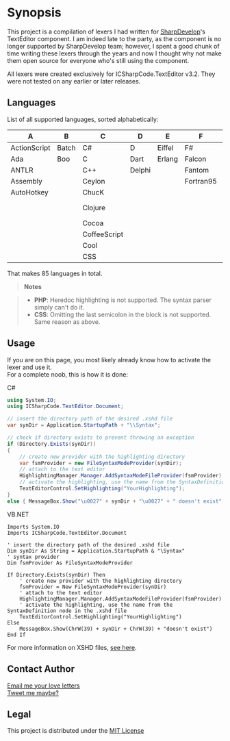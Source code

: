 Synopsis
========
This project is a compilation of lexers I had written for [SharpDevelop](https://github.com/icsharpcode)'s TextEditor component. I am indeed late to the party, as the component is no longer supported by SharpDevelop team; however, I spent a good chunk of time writing these lexers through the years and now I thought why not make them open source for everyone who's still using the component.

All lexers were created exclusively for ICSharpCode.TextEditor v3.2. They were not tested on any earlier or later releases.

Languages
---------
List of all supported languages, sorted alphabetically:

A            | B     | C            | D      | E      | F          | G       | H       | I       | J          | K       | L    | N       | O     | P          | R        | S        | T          | V           | X
-------------|-------|--------------|--------|--------|------------|---------|---------|---------|------------|---------|------|---------|-------|------------|----------|----------|------------|-------------|----
ActionScript | Batch | C#           | D      | Eiffel | F#         | Go      | Haskell | Icon    | Java       | KiXtart | Lean | Nemerle | Obj-C | ParaSail   | R        | Scala    | TCL        | Vala        | X10
Ada          | Boo   | C            | Dart   | Erlang | Falcon     | Groovy  | Haxe    | ILYC    | JavaScript | Kotlin  | Lisp | Nim     | OCaml | Pascal     | Registry | Scheme   | Thrift     | VB.NET      | XC
ANTLR        |       | C++          | Delphi |        | Fantom     | Gui4Cli | HTML    | INI/INF | JSON       |         | Lua  |         |       | PHP        | Resource | Solidity | TypeScript | VBScript    | XML
Assembly     |       | Ceylon       |        |        | Fortran95  |         |         | Io      | Julia      |         |      |         |       | Pike       | Rexx     | Spike    |            | Verilog     | Xtend
AutoHotkey   |       | ChucK        |        |        |            |         |         |         |            |         |      |         |       | PowerShell | Rust     | SQF      |            | VHDL        |
‌‌             |       | Clojure      |        |        |            |         |         |         |            |         |      |         |       | Prolog     |          | SQL      |            | VS Solution |
‌‌             |       | Cocoa        |        |        |            |         |         |         |            |         |      |         |       | PureScript |          | Swift    |            | Volt        |
‌‌             |       | CoffeeScript |        |        |            |         |         |         |            |         |      |         |       | Python     |          |          |            |             |
‌‌             |       | Cool         |        |        |            |         |         |         |            |         |      |         |       |            |          |          |            |             |
‌‌             |       | CSS          |        |        |            |         |         |         |            |         |      |         |       |            |          |          |            |             |
 
That makes 85 languages in total.

> **Notes**

> - **PHP**: Heredoc highlighting is not supported. The syntax parser simply can't do it.
> - **CSS**: Omitting the last semicolon in the block is not supported. Same reason as above.

Usage
-----
If you are on this page, you most likely already know how to activate the lexer and use it.<br/>For a complete noob, this is how it is done:

C#
```c#
using System.IO;
using ICSharpCode.TextEditor.Document;
```
```c#
// insert the directory path of the desired .xshd file
var synDir = Application.StartupPath + "\\Syntax";

// check if directory exists to prevent throwing an exception
if (Directory.Exists(synDir))
{
    // create new provider with the highlighting directory
    var fsmProvider = new FileSyntaxModeProvider(synDir);
    // attach to the text editor
    HighlightingManager.Manager.AddSyntaxModeFileProvider(fsmProvider);
    // activate the highlighting, use the name from the SyntaxDefinition node in the .xshd file
    TextEditorControl.SetHighlighting("YourHighlighting");
}
else { MessageBox.Show("\u0027" + synDir + "\u0027" + " doesn't exist"); }
```

VB.NET
```vb.net
Imports System.IO
Imports ICSharpCode.TextEditor.Document
```
```vb.net
' insert the directory path of the desired .xshd file
Dim synDir As String = Application.StartupPath & "\Syntax"
' syntax provider
Dim fsmProvider As FileSyntaxModeProvider

If Directory.Exists(synDir) Then
    ' create new provider with the highlighting directory
    fsmProvider = New FileSyntaxModeProvider(synDir)
    ' attach to the text editor
    HighlightingManager.Manager.AddSyntaxModeFileProvider(fsmProvider)
    ' activate the highlighting, use the name from the SyntaxDefinition node in the .xshd file
    TextEditorControl.SetHighlighting("YourHighlighting")
Else
    MessageBox.Show(ChrW(39) + synDir + ChrW(39) + "doesn't exist")
End If
```

For more information on XSHD files,  [see here](https://github.com/icsharpcode/SharpDevelop/wiki/Syntax-highlighting#attach-a-syntaxhighlighting-to-the-text-editor).

Contact Author
-------
[Email me your love letters](mailto:xviyy@aol.ca)
<br>
[Tweet me maybe?](https://twitter.com/xviyy)

Legal
-----
This project is distributed under the [MIT License](https://opensource.org/licenses/MIT)
